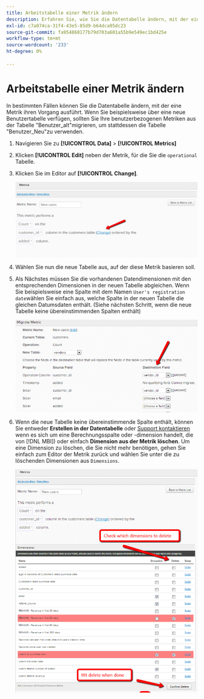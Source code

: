 ```yaml
---
title: Arbeitstabelle einer Metrik ändern
description: Erfahren Sie, wie Sie die Datentabelle ändern, mit der eine Metrik ihren Vorgang ausführt.
exl-id: c7a074ca-31f4-43e5-85d9-b64dca95dc23
source-git-commit: fa954868177b79d703a601a55b9e549ec1bd425e
workflow-type: tm+mt
source-wordcount: '233'
ht-degree: 0%

---
```


# Arbeitstabelle einer Metrik ändern

In bestimmten Fällen können Sie die Datentabelle ändern, mit der eine Metrik ihren Vorgang ausführt. Wenn Sie beispielsweise über eine neue Benutzertabelle verfügen, sollten Sie Ihre benutzerbezogenen Metriken aus der Tabelle &quot;Benutzer\_alt&quot;migrieren, um stattdessen die Tabelle &quot;Benutzer\_Neu&quot;zu verwenden.

1. Navigieren Sie zu **[!UICONTROL Data]** > **[!UICONTROL Metrics]**
1. Klicken **[!UICONTROL Edit]** neben der Metrik, für die Sie die `operational` Tabelle.
1. Klicken Sie im Editor auf **[!UICONTROL Change]**.

   ![](../../assets/change-metrics-1.png)
1. Wählen Sie nun die neue Tabelle aus, auf der diese Metrik basieren soll.
1. Als Nächstes müssen Sie die vorhandenen Datendimensionen mit den entsprechenden Dimensionen in der neuen Tabelle abgleichen. Wenn Sie beispielsweise eine Spalte mit dem Namen `User's registration date`wählen Sie einfach aus, welche Spalte in der neuen Tabelle die gleichen Datumsdaten enthält. (Siehe nächsten Schritt, wenn die neue Tabelle keine übereinstimmenden Spalten enthält)

   ![](../../assets/change-metrics-2.png)

1. Wenn die neue Tabelle keine übereinstimmende Spalte enthält, können Sie entweder **Erstellen in der Datentabelle** oder [Support kontaktieren](https://experienceleague.adobe.com/docs/commerce-knowledge-base/kb/troubleshooting/miscellaneous/mbi-service-policies.html?lang=en) wenn es sich um eine Berechnungsspalte oder -dimension handelt, die von [!DNL MBI]) oder einfach **Dimension aus der Metrik löschen**. Um eine Dimension zu löschen, die Sie nicht mehr benötigen, gehen Sie einfach zum Editor der Metrik zurück und wählen Sie unter die zu löschenden Dimensionen aus `Dimensions`.

   ![](../../assets/change-metrics-3.png)
